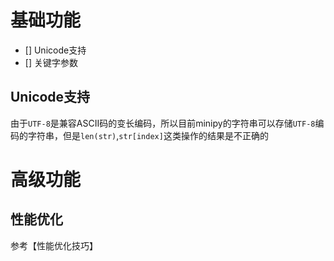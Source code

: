 # 基础功能

- [] Unicode支持
- [] 关键字参数

## Unicode支持

由于`UTF-8`是兼容ASCII码的变长编码，所以目前minipy的字符串可以存储`UTF-8`编码的字符串，但是`len(str)`,`str[index]`这类操作的结果是不正确的

# 高级功能

## 性能优化

参考【性能优化技巧】

